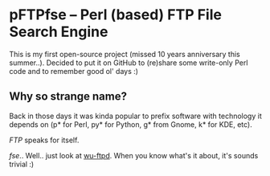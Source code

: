 # pFTPfse – Perl (based) FTP File Search Engine

This is my first open-source project (missed 10 years anniversary this summer..).
Decided to put it on GitHub to (re)share some write-only Perl code and to remember
good ol' days :)

## Why so strange name?

Back in those days it was kinda popular to prefix software with technology it
depends on (p* for Perl, py* for Python, g* from Gnome, k* for KDE, etc).

*FTP* speaks for itself.

*fse*.. Well.. just look at [wu-ftpd](http://en.wikipedia.org/wiki/WU-FTPD).
When you know what's it about, it's sounds trivial :)
